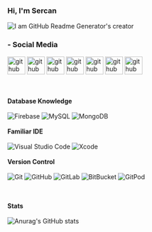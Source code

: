 ### Hi, I'm Sercan
![I am GitHub Readme Generator's creator](https://blog.codemagic.io/uploads/covers/Codemagic-io_Blog_Flutter-Versus-Other-Mobile-Development-Frameworks_1.png)


### - Social Media
[<img src='https://image.flaticon.com/icons/png/512/3955/3955011.png' alt='github' height='40'>](https://www.facebook.com/NahirasNawa/)
[<img src='https://image.flaticon.com/icons/png/512/2504/2504925.png' alt='github' height='40'>](https://medium.com/@sercan.kaya)
[<img src='https://image.flaticon.com/icons/png/512/3955/3955024.png' alt='github' height='40'>](https://www.instagram.com/seercankaya/) 
[<img src='https://cdn.hashnode.com/res/hashnode/image/upload/v1611902473383/CDyAuTy75.png' alt='github' height='40'>](https://hashnode.com/@SercanKaya) 
[<img src='https://image.flaticon.com/icons/png/512/2504/2504947.png' alt='github' height='40'>](https://twitter.com/SSercanKaya) 
[<img src='https://image.flaticon.com/icons/png/512/2626/2626299.png' alt='github' height='40'>](https://stackoverflow.com/users/14912725/sercan-kaya) 
[<img src='https://image.flaticon.com/icons/png/512/2504/2504923.png' alt='github' height='40'>](https://www.linkedin.com/in/sercan-kaya-9561641b5/) 

<br/><br/>  **Database Knowledge** <br/><br/> 
<img alt="Firebase" src ="https://img.shields.io/badge/-Firebase-yellow?style=for-the-badge&logo=firebase&logoColor=white"/> <img alt="MySQL" src="https://img.shields.io/badge/-MySQL-purple?style=for-the-badge&logo=mysql&logoColor=white"/>
<img alt="MongoDB" src ="https://img.shields.io/badge/MongoDB-%234ea94b.svg?style=for-the-badge&logo=mongodb&logoColor=white"/>
<br/><br/>  **Familiar IDE** <br/><br/> 
<img alt="Visual Studio Code" src="https://img.shields.io/badge/VisualStudioCode-0078d7.svg?style=for-the-badge&logo=visual-studio-code&logoColor=white"/>
<img alt="Xcode" src="https://img.shields.io/badge/Xcode-007ACC?style=for-the-badge&logo=Xcode&logoColor=white"/>
<br/><br/>
**Version Control** <br/><br/><img alt="Git" src="https://img.shields.io/badge/git-%23F05033.svg?style=for-the-badge&logo=git&logoColor=white"/>
<img alt="GitHub" src="https://img.shields.io/badge/github-%23121011.svg?style=for-the-badge&logo=github&logoColor=white"/>
<img alt="GitLab" src="https://img.shields.io/badge/gitlab-%23181717.svg?style=for-the-badge&logo=gitlab&logoColor=white"/>
<img alt="BitBucket" src="https://img.shields.io/badge/-Bitbucket-blue?style=for-the-badge&logo=bitbucket&logoColor=white"/>
<img alt="GitPod" src="https://img.shields.io/badge/-GitPod-orange?style=for-the-badge&logo=gitpod&logoColor=white"/>


<br/><br/>  **Stats** <br/><br/> 
![Anurag's GitHub stats](https://github-readme-stats.vercel.app/api?username=SercanKaya0&show_icons=true&theme=radical)






